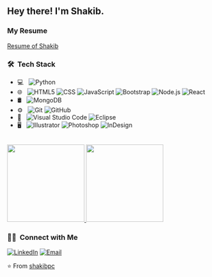<h2> Hey there! I'm Shakib.</h2>
<h3> My Resume</h3>
<a href="https://drive.google.com/file/d/1iS827W2iFxFvdXLDjeI0t_Yt8MLtstbK/view?usp=sharing">Resume of Shakib</a>
<br/>
<h3> 🛠 &nbsp;Tech Stack</h3>

- 💻 &nbsp;
  ![Python](https://img.shields.io/badge/-Python-333333?style=flat&logo=python)
- 🌐 &nbsp;
  ![HTML5](https://img.shields.io/badge/-HTML5-333333?style=flat&logo=HTML5)
  ![CSS](https://img.shields.io/badge/-CSS-333333?style=flat&logo=CSS3&logoColor=1572B6)
  ![JavaScript](https://img.shields.io/badge/-JavaScript-333333?style=flat&logo=javascript)
  ![Bootstrap](https://img.shields.io/badge/-Bootstrap-333333?style=flat&logo=bootstrap&logoColor=563D7C)
  ![Node.js](https://img.shields.io/badge/-Node.js-333333?style=flat&logo=node.js)
  ![React](https://img.shields.io/badge/-React-333333?style=flat&logo=react)
- 🛢 &nbsp;
  ![MongoDB](https://img.shields.io/badge/-MongoDB-333333?style=flat&logo=mongodb)
- ⚙️ &nbsp;
  ![Git](https://img.shields.io/badge/-Git-333333?style=flat&logo=git)
  ![GitHub](https://img.shields.io/badge/-GitHub-333333?style=flat&logo=github)
- 🔧 &nbsp;
  ![Visual Studio Code](https://img.shields.io/badge/-Visual%20Studio%20Code-333333?style=flat&logo=visual-studio-code&logoColor=007ACC)
  ![Eclipse](https://img.shields.io/badge/-Eclipse-333333?style=flat&logo=eclipse-ide&logoColor=2C2255)
- 🖥 &nbsp;
  ![Illustrator](https://img.shields.io/badge/-Illustrator-333333?style=flat&logo=adobe-illustrator)
  ![Photoshop](https://img.shields.io/badge/-Photoshop-333333?style=flat&logo=adobe-photoshop)
  ![InDesign](https://img.shields.io/badge/-InDesign-333333?style=flat&logo=adobe-indesign)

<br/>


<a href="https://github.com/shakibpc">
  <img height="180em" src="https://github-readme-stats.vercel.app/api?username=shakibpc&theme=buefy&show_icons=true" />
  <img height="180em" src="https://github-readme-stats.vercel.app/api/top-langs/?username=shakibpc&theme=buefy&layout=compact" />
</a>

<br/>

<h3> 🤝🏻 &nbsp;Connect with Me </h3>
<p align="left">
<a href="https://www.linkedin.com/in/shakibpc/"><img alt="LinkedIn" src="https://img.shields.io/badge/LinkedIn-Md.%20Shakib%20Hossainh-blue?style=flat-square&logo=linkedin"></a>
<a href="mailto:shakibhossain1020@gmail.com"><img alt="Email" src="https://img.shields.io/badge/Email-shakibhossain1020@gmail.com-blue?style=flat-square&logo=gmail"></a>
</p>

⭐️ From [shakibpc](https://github.com/shakibpc)
